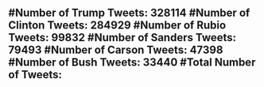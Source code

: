 #Number of Trump Tweets: 328114
#Number of Clinton Tweets: 284929
#Number of Rubio Tweets: 99832
#Number of Sanders Tweets: 79493
#Number of Carson Tweets: 47398
#Number of Bush Tweets: 33440
#Total Number of Tweets:  
---
